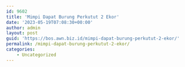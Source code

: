 ```yaml
---
id: 9602
title: 'Mimpi Dapat Burung Perkutut 2 Ekor'
date: '2023-05-19T07:08:30+00:00'
author: admin
layout: post
guid: 'https://bos.awn.biz.id/mimpi-dapat-burung-perkutut-2-ekor/'
permalink: /mimpi-dapat-burung-perkutut-2-ekor/
categories:
    - Uncategorized
---
```


